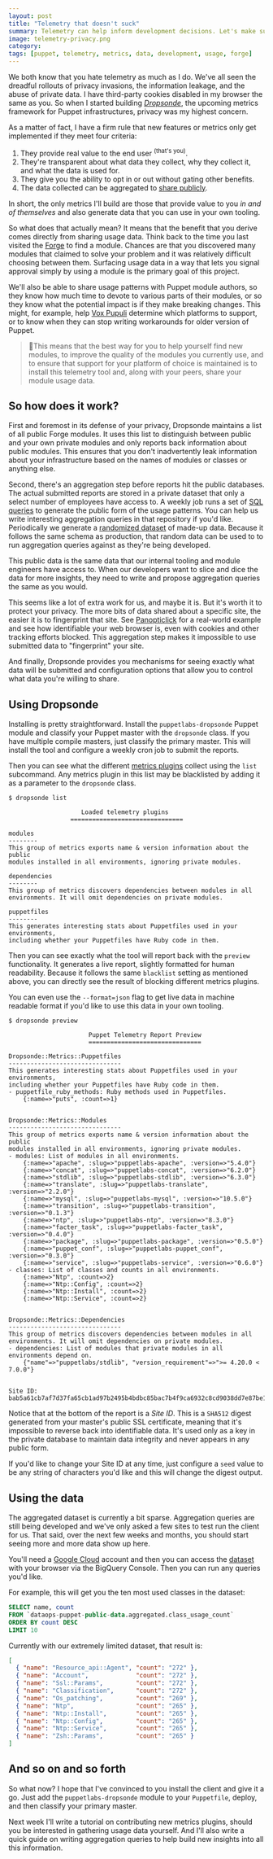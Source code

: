 ```yaml
---
layout: post
title: "Telemetry that doesn't suck"
summary: Telemetry can help inform development decisions. Let's make sure it doesn't invade your privacy too.
image: telemetry-privacy.png
category:
tags: [puppet, telemetry, metrics, data, development, usage, forge]
---
```


We both know that you hate telemetry as much as I do. We've all seen the dreadful
rollouts of privacy invasions, the information leakage, and the abuse of private
data. I have third-party cookies disabled in my browser the same as you. So when
I started building [*Dropsonde*](https://github.com/puppetlabs/dropsonde), the
upcoming metrics framework for Puppet infrastructures, privacy was my highest
concern.

As a matter of fact, I have a firm rule that new features or metrics only get
implemented if they meet four criteria:

1. They provide real value to the end user <sup>(that's you)</sup>.
1. They're transparent about what data they collect, why they collect it, and what the data is used for.
1. They give you the ability to opt in or out without gating other benefits.
1. The data collected can be aggregated to [share publicly](https://console.cloud.google.com/bigquery?p=dataops-puppet-public-data).

In short, the only metrics I'll build are those that provide value to you *in
and of themselves* and also generate data that you can use in your own tooling.

So what does that actually mean? It means that the benefit that you derive comes
directly from sharing usage data. Think back to the time you last visited the
[Forge](https://forge.puppet.com) to find a module. Chances are that you
discovered many modules that claimed to solve your problem and it was relatively
difficult choosing between them. Surfacing usage data in a way that lets you
signal approval simply by using a module is the primary goal of this project.

We'll also be able to share usage patterns with Puppet module authors, so they know
how much time to devote to various parts of their modules, or so they know what
the potential impact is if they make breaking changes. This might, for example,
help [Vox Pupuli](https://voxpupuli.org) determine which platforms to support,
or to know when they can stop writing workarounds for older version of Puppet.

> 📍This means that the best way for you to help yourself find new modules, to
improve the quality of the modules you currently use, and to ensure that support
for your platform of choice is maintained is to  install this telemetry tool
and, along with your peers, share your module usage data.

## So how does it work?

First and foremost in its defense of your privacy, Dropsonde maintains a list of
all public Forge modules. It uses this list to distinguish between public and
your own private modules and only reports back information about public modules.
This ensures that you don't inadvertently leak information about your
infrastructure based on the names of modules or classes or anything else.

Second, there's an aggregation step before reports hit the public databases. The
actual submitted reports are stored in a private dataset that only a select
number of employees have access to. A weekly job runs a set of
[SQL queries](https://github.com/puppetlabs/dropsonde-aggregation)
to generate the public form of the usage patterns. You can help us write
interesting aggregation queries in that repository if you'd like. Periodically
we generate a [randomized dataset](https://console.cloud.google.com/bigquery?p=dataops-puppet-public-data&d=community&t=community_metrics&page=table)
of made-up data. Because it follows the same schema as production, that random
data can be used to to run aggregation queries against as they're being developed.

This public data is the same data that our internal tooling and module engineers
have access to. When our developers want to slice and dice the data for more
insights, they need to write and propose aggregation queries the same as you would.

This seems like a lot of extra work for us, and maybe it is. But it's worth it
to protect your privacy. The more bits of data shared about a specific site, the
easier it is to fingerprint that site. See [Panopticlick](https://panopticlick.eff.org/)
for a real-world example and see how identifiable your web browser is, even with
cookies and other tracking efforts blocked. This aggregation step makes it
impossible to use submitted data to "fingerprint" your site.

And finally, Dropsonde provides you mechanisms for seeing exactly what data will
be submitted and configuration options that allow you to control what data you're
willing to share.

## Using Dropsonde

Installing is pretty straightforward. Install the `puppetlabs-dropsonde` Puppet
module and classify your Puppet master with the `dropsonde` class. If you have
multiple compile masters, just classify the primary master. This will install the
tool and configure a weekly cron job to submit the reports.

Then you can see what the different [metrics plugins](https://github.com/puppetlabs/dropsonde/blob/main/lib/dropsonde/metrics/)
collect using the `list` subcommand. Any metrics plugin in this list may be
blacklisted by adding it as a parameter to the `dropsonde` class.

```
$ dropsonde list

                    Loaded telemetry plugins
                 ===============================

modules
--------
This group of metrics exports name & version information about the public
modules installed in all environments, ignoring private modules.

dependencies
--------
This group of metrics discovers dependencies between modules in all
environments. It will omit dependencies on private modules.

puppetfiles
--------
This generates interesting stats about Puppetfiles used in your environments,
including whether your Puppetfiles have Ruby code in them.
```

Then you can see exactly what the tool will report back with the `preview`
functionality. It generates a live report, slightly formatted for human
readability.  Because it follows the same `blacklist` setting as mentioned
above, you can directly see the result of blocking different metrics plugins.

You can even use the `--format=json` flag to get live data in machine readable
format if you'd like to use this data in your own tooling.


```
$ dropsonde preview

                      Puppet Telemetry Report Preview
                      ===============================

Dropsonde::Metrics::Puppetfiles
-------------------------------
This generates interesting stats about Puppetfiles used in your environments,
including whether your Puppetfiles have Ruby code in them.
- puppetfile_ruby_methods: Ruby methods used in Puppetfiles.
    {:name=>"puts", :count=>1}


Dropsonde::Metrics::Modules
-------------------------------
This group of metrics exports name & version information about the public
modules installed in all environments, ignoring private modules.
- modules: List of modules in all environments.
    {:name=>"apache", :slug=>"puppetlabs-apache", :version=>"5.4.0"}
    {:name=>"concat", :slug=>"puppetlabs-concat", :version=>"6.2.0"}
    {:name=>"stdlib", :slug=>"puppetlabs-stdlib", :version=>"6.3.0"}
    {:name=>"translate", :slug=>"puppetlabs-translate", :version=>"2.2.0"}
    {:name=>"mysql", :slug=>"puppetlabs-mysql", :version=>"10.5.0"}
    {:name=>"transition", :slug=>"puppetlabs-transition", :version=>"0.1.3"}
    {:name=>"ntp", :slug=>"puppetlabs-ntp", :version=>"8.3.0"}
    {:name=>"facter_task", :slug=>"puppetlabs-facter_task", :version=>"0.4.0"}
    {:name=>"package", :slug=>"puppetlabs-package", :version=>"0.5.0"}
    {:name=>"puppet_conf", :slug=>"puppetlabs-puppet_conf", :version=>"0.3.0"}
    {:name=>"service", :slug=>"puppetlabs-service", :version=>"0.6.0"}
- classes: List of classes and counts in all environments.
    {:name=>"Ntp", :count=>2}
    {:name=>"Ntp::Config", :count=>2}
    {:name=>"Ntp::Install", :count=>2}
    {:name=>"Ntp::Service", :count=>2}


Dropsonde::Metrics::Dependencies
-------------------------------
This group of metrics discovers dependencies between modules in all
environments. It will omit dependencies on private modules.
- dependencies: List of modules that private modules in all environments depend on.
    {"name"=>"puppetlabs/stdlib", "version_requirement"=>">= 4.20.0 < 7.0.0"}


Site ID:
bab5a61cb7af7d37fa65cb1ad97b2495b4bdbc85bac7b4f9ca6932c8cd9038dd7e87be13abb367e124bfdda2de14949f8b3e8658931e39f58bcef23382d8f426
```

Notice that at the bottom of the report is a *Site ID*. This is a `SHA512` digest
generated from your master's public SSL certificate, meaning that it's impossible
to reverse back into identifiable data. It's used only as a key in the private
database to maintain data integrity and never appears in any public form.

If you'd like to change your Site ID at any time, just configure a `seed` value
to be any string of characters you'd like and this will change the digest output.


## Using the data

The aggregated dataset is currently a bit sparse. Aggregation queries are still
being developed and we've only asked a few sites to test run the client for us.
That said, over the next few weeks and months, you should start seeing more and
more data show up here.

You'll need a [Google Cloud](https://cloud.google.com) account and then you can access the
[dataset](https://console.cloud.google.com/bigquery?p=dataops-puppet-public-data&d=aggregated)
with your browser via the BigQuery Console. Then you can run any queries you'd
like.

For example, this will get you the ten most used classes in the dataset:


``` sql
SELECT name, count
FROM `dataops-puppet-public-data.aggregated.class_usage_count`
ORDER BY count DESC
LIMIT 10
```

Currently with our extremely limited dataset, that result is:

``` json
[
  { "name": "Resource_api::Agent", "count": "272" },
  { "name": "Account",             "count": "272" },
  { "name": "Ssl::Params",         "count": "272" },
  { "name": "Classification",      "count": "272" },
  { "name": "Os_patching",         "count": "269" },
  { "name": "Ntp",                 "count": "265" },
  { "name": "Ntp::Install",        "count": "265" },
  { "name": "Ntp::Config",         "count": "265" },
  { "name": "Ntp::Service",        "count": "265" },
  { "name": "Zsh::Params",         "count": "265" }
]
```

## And so on and so forth

So what now? I hope that I've convinced to you install the client and give it a
go. Just add the `puppetlabs-dropsonde` module to your `Puppetfile`, deploy, and
then classify your primary master.

Next week I'll write a tutorial on contributing new metrics plugins, should you
be interested in gathering usage data yourself. And I'll also write a quick guide
on writing aggregation queries to help build new insights into all this information.
